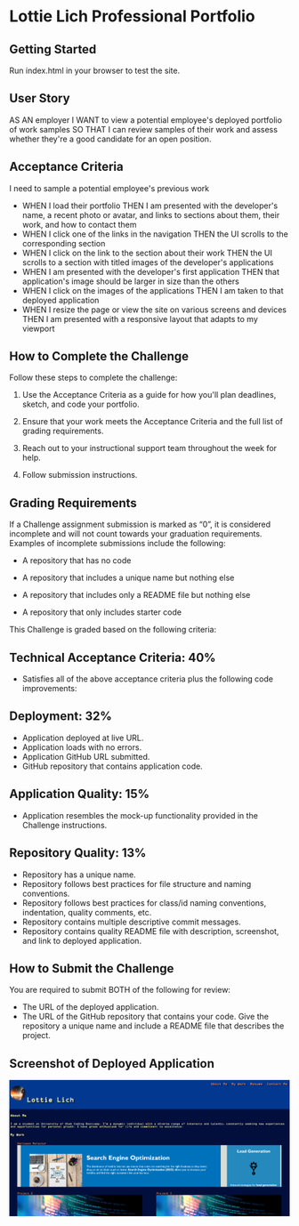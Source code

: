 # Lottie Lich Professional Portfolio

## Getting Started
Run index.html in your browser to test the site.

## User Story
AS AN employer
I WANT to view a potential employee's deployed portfolio of work samples
SO THAT I can review samples of their work and assess whether they're a good candidate for an open position.

## Acceptance Criteria
I need to sample a potential employee's previous work
* WHEN I load their portfolio
THEN I am presented with the developer's name, a recent photo or avatar, and links to sections about them, their work, and how to contact them
* WHEN I click one of the links in the navigation
THEN the UI scrolls to the corresponding section
* WHEN I click on the link to the section about their work
THEN the UI scrolls to a section with titled images of the developer's applications
* WHEN I am presented with the developer's first application
THEN that application's image should be larger in size than the others
* WHEN I click on the images of the applications
THEN I am taken to that deployed application
* WHEN I resize the page or view the site on various screens and devices
THEN I am presented with a responsive layout that adapts to my viewport

## How to Complete the Challenge
Follow these steps to complete the challenge:

1. Use the Acceptance Criteria as a guide for how you'll plan deadlines, sketch, and code your portfolio.

1. Ensure that your work meets the Acceptance Criteria and the full list of grading requirements.

1. Reach out to your instructional support team throughout the week for help.

1. Follow submission instructions.

## Grading Requirements
If a Challenge assignment submission is marked as “0”, it is considered incomplete and will not count towards your graduation requirements. Examples of incomplete submissions include the following:

* A repository that has no code

* A repository that includes a unique name but nothing else

* A repository that includes only a README file but nothing else

* A repository that only includes starter code

This Challenge is graded based on the following criteria:

## Technical Acceptance Criteria: 40%
* Satisfies all of the above acceptance criteria plus the following code improvements:

## Deployment: 32%
* Application deployed at live URL.
* Application loads with no errors.
* Application GitHub URL submitted.
* GitHub repository that contains application code.

## Application Quality: 15%
* Application resembles the mock-up functionality provided in the Challenge instructions.

## Repository Quality: 13%
* Repository has a unique name.
* Repository follows best practices for file structure and naming conventions.
* Repository follows best practices for class/id naming conventions, indentation, quality comments, etc.
* Repository contains multiple descriptive commit messages.
* Repository contains quality README file with description, screenshot, and link to deployed application.

## How to Submit the Challenge
You are required to submit BOTH of the following for review:
* The URL of the deployed application.
* The URL of the GitHub repository that contains your code. Give the repository a unique name and include a README file that describes the project.

## Screenshot of Deployed Application
![Screenshot of Deployed Application](./images/sitescreeny.PNG)

